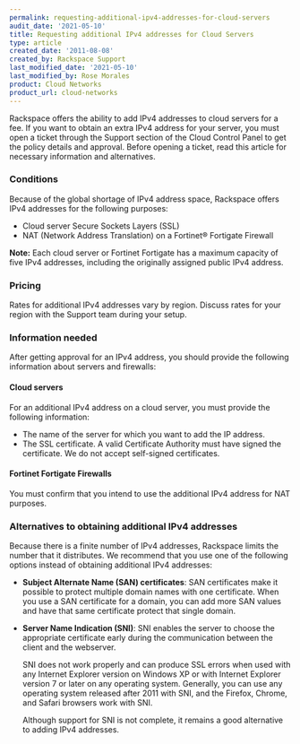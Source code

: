 ```yaml
---
permalink: requesting-additional-ipv4-addresses-for-cloud-servers
audit_date: '2021-05-10'
title: Requesting additional IPv4 addresses for Cloud Servers
type: article
created_date: '2011-08-08'
created_by: Rackspace Support
last_modified_date: '2021-05-10'
last_modified_by: Rose Morales
product: Cloud Networks
product_url: cloud-networks
---
```


Rackspace offers the ability to add IPv4 addresses to cloud servers for a fee.
If you want to obtain an extra IPv4 address for your server, you must open
a ticket through the Support section of the Cloud Control Panel to get the policy
details and approval. Before opening a ticket, read this article for
necessary information and alternatives.

### Conditions

Because of the global shortage of IPv4 address space, Rackspace offers IPv4
addresses for the following purposes:

- Cloud server Secure Sockets Layers (SSL)
- NAT (Network Address Translation) on a Fortinet&reg; Fortigate Firewall

**Note:** Each cloud server or Fortinet Fortigate has a maximum capacity of five
IPv4 addresses, including the originally assigned public IPv4 address.

### Pricing

Rates for additional IPv4 addresses vary by region. Discuss rates for your
region with the Support team during your setup.

### Information needed

After getting approval for an IPv4 address, you should provide the following
information about servers and firewalls:

#### Cloud servers

For an additional IPv4 address on a cloud server, you must provide the following
information:

- The name of the server for which you want to add the IP address.
- The SSL certificate. A valid Certificate Authority must have signed
  the certificate. We do not accept self-signed certificates.

#### Fortinet Fortigate Firewalls

You must confirm that you intend to use the additional IPv4 address for
NAT purposes.

### Alternatives to obtaining additional IPv4 addresses

Because there is a finite number of IPv4 addresses, Rackspace limits the number
that it distributes. We recommend that you use one of the following options
instead of obtaining additional IPv4 addresses:

- **Subject Alternate Name (SAN) certificates**: SAN certificates make it
  possible to protect multiple domain names with one certificate. When you use a
  SAN certificate for a domain, you can add more SAN values and have that
  same certificate protect that single domain.

- **Server Name Indication (SNI)**: SNI enables the server to choose the
  appropriate certificate early during the communication between the client and
  the webserver.

  SNI does not work properly and can produce SSL errors when used with any
  Internet Explorer version on Windows XP or with Internet
  Explorer version 7 or later on any operating system. Generally, you can use
  any operating system released after 2011 with SNI, and the Firefox, Chrome,
  and Safari browsers work with SNI.

  Although support for SNI is not complete, it remains a good alternative to
  adding IPv4 addresses.
